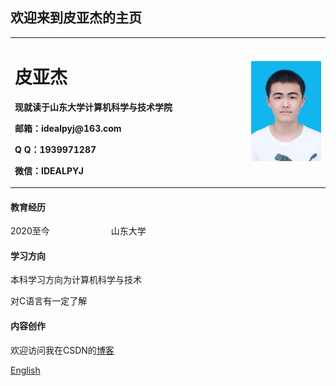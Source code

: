 ## 欢迎来到皮亚杰的主页
<table border="0">
  <tr>
    <td width="75%">
      <h1>皮亚杰</h1>
      <p><b>现就读于山东大学计算机科学与技术学院</b></p>
      <p><b>邮箱：idealpyj@163.com</b></p>
      <p><b>Q Q：1939971287</b></p>
      <p><b>微信：IDEALPYJ</b></p>
    </td>
    <td width="25%">
      <img src="/ID photo.jpg" width="100%">
    </td>
  </tr>
</table>

#### 教育经历
2020至今　　　　　　　山东大学  
#### 学习方向  
本科学习方向为计算机科学与技术  

对C语言有一定了解  
#### 内容创作  
欢迎访问我在CSDN的[博客](https://blog.csdn.net/IDEALPYJ?spm=1001.2101.3001.5343)  

[English](index-en.md)
